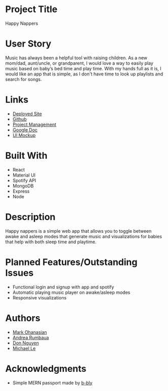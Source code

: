 # Project Title
Happy Nappers

# User Story
Music has always been a helpful tool with raising children. As a new mom/dad, aunt/uncle, or grandparent, I would love a way to easily play music based on baby’s bed time and play time. With my hands full as it is, I would like an app that is simple, as I don't have time to look up playlists and search for songs.

# Links
* [Deployed Site](https://happy-nappers.herokuapp.com/login)
* [Github](https://github.com/arumbaua366/happy-nappers)
* [Project Management](https://github.com/arumbaua366/happy-nappers/projects/1)
* [Google Doc](https://docs.google.com/document/d/19VVvtqEw6IXby7mdAdby6luc0bVuAAzFE0YiiEjSDlU/edit?usp=sharing)
* [UI Mockup](https://xd.adobe.com/view/f58684d2-996d-46f2-7c9f-5ff6cc3d4e9f-83b7/)

# Built With
* React
* Material UI
* Spotify API
* MongoDB
* Express
* Node

# Description
Happy nappers is a simple web app that allows you to toggle between awake and asleep modes  that generate music and visualizations for babies that help with both sleep time and playtime. 

# Planned Features/Outstanding Issues
* Functional login and signup with app and spotify 
* Automatic playing music player on awake/asleep modes
* Responsive visualizations

# Authors
* [Mark Ohanasian](https://github.com/markohanesian) 
* [Andrea Rumbaua](https://github.com/arumbaua366)
* [Don Nguyen](https://github.com/TDPN)
* [Michael Le](https://github.com/michael20996)

# Acknowledgments
* Simple MERN passport made by [b-bly](https://github.com/b-bly/simple-mern-passport)

